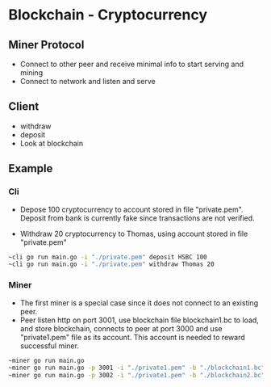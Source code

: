 # Blockchain - Cryptocurrency

## Miner Protocol
* Connect to other peer and receive minimal info to start serving and mining
* Connect to network and listen and serve

## Client
* withdraw
* deposit
* Look at blockchain

## Example

### Cli

* Depose 100 cryptocurrency to account stored in file "private.pem".
Deposit from bank is currently fake since transactions are not verified.

* Withdraw 20 cryptocurrency to Thomas, using account stored in file "private.pem"

```bash
~cli go run main.go -i "./private.pem" deposit HSBC 100
~cli go run main.go -i "./private.pem" withdraw Thomas 20
```

### Miner

* The first miner is a special case since it does not connect to an existing peer.
* Peer listen http on port 3001, use blockchain file blockchain1.bc to load, and store blockchain, connects to peer
at port 3000 and use "private1.pem" file as its account. This account is needed to reward successful miner.

```bash
~miner go run main.go
~miner go run main.go -p 3001 -i "./private1.pem" -b "./blockchain1.bc" 3000
~miner go run main.go -p 3002 -i "./private1.pem" -b "./blockchain2.bc" 3001
```
